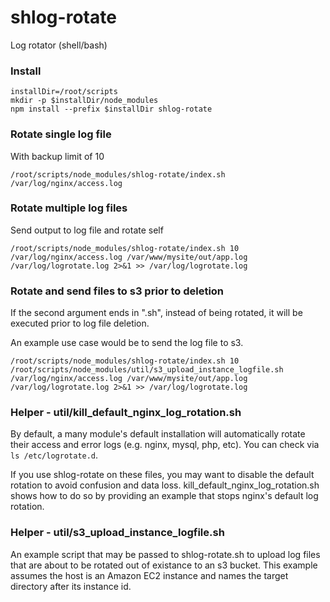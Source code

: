 # shlog-rotate
Log rotator (shell/bash)


### Install
```
installDir=/root/scripts
mkdir -p $installDir/node_modules
npm install --prefix $installDir shlog-rotate
```


### Rotate single log file
With backup limit of 10
```
/root/scripts/node_modules/shlog-rotate/index.sh /var/log/nginx/access.log
```


### Rotate multiple log files
Send output to log file and rotate self
```
/root/scripts/node_modules/shlog-rotate/index.sh 10 /var/log/nginx/access.log /var/www/mysite/out/app.log /var/log/logrotate.log 2>&1 >> /var/log/logrotate.log
```


### Rotate and send files to s3 prior to deletion
If the second argument ends in ".sh", instead of being rotated, it will be executed prior to log file deletion.

An example use case would be to send the log file to s3.
```
/root/scripts/node_modules/shlog-rotate/index.sh 10 /root/scripts/node_modules/util/s3_upload_instance_logfile.sh /var/log/nginx/access.log /var/www/mysite/out/app.log /var/log/logrotate.log 2>&1 >> /var/log/logrotate.log
```


### Helper - util/kill_default_nginx_log_rotation.sh
By default, a many module's default installation will automatically rotate their access and error logs (e.g. nginx, mysql, php, etc). You can check via ```ls /etc/logrotate.d```.

If you use shlog-rotate on these files, you may want to disable the default rotation to avoid confusion and data loss. kill_default_nginx_log_rotation.sh shows how to do so by providing an example that stops nginx's default log rotation.


### Helper - util/s3_upload_instance_logfile.sh
An example script that may be passed to shlog-rotate.sh to upload log files that are about to be rotated out of existance to an s3 bucket. This example assumes the host is an Amazon EC2 instance and names the target directory after its instance id.



